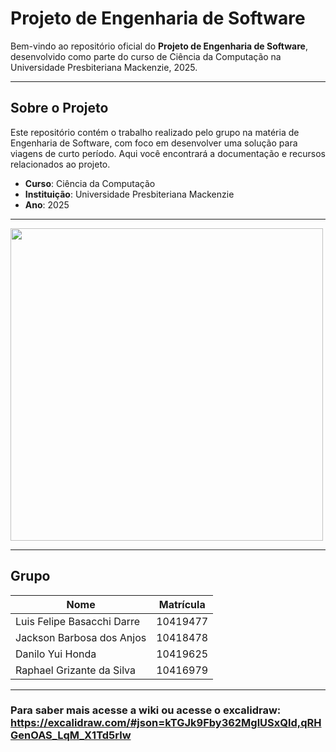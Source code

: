 # Projeto de Engenharia de Software

Bem-vindo ao repositório oficial do **Projeto de Engenharia de Software**, desenvolvido como parte do curso de Ciência da Computação na Universidade Presbiteriana Mackenzie, 2025.

---

## Sobre o Projeto

Este repositório contém o trabalho realizado pelo grupo na matéria de Engenharia de Software, com foco em desenvolver uma solução para viagens de curto período. Aqui você encontrará a documentação e recursos relacionados ao projeto.

- **Curso**: Ciência da Computação
- **Instituição**: Universidade Presbiteriana Mackenzie
- **Ano**: 2025

---

<img src="https://github.com/user-attachments/assets/5ab0d61d-0cb7-42f3-aebe-f0dffbdd8621" width="500">

---
## Grupo

| Nome                          | Matrícula  |
|-------------------------------|------------|
| Luis Felipe Basacchi Darre   | 10419477   |
| Jackson Barbosa dos Anjos    | 10418478   |
| Danilo Yui Honda             | 10419625   |
| Raphael Grizante da Silva    | 10416979   |

---

### Para saber mais acesse a wiki ou acesse o excalidraw: https://excalidraw.com/#json=kTGJk9Fby362MglUSxQld,qRHGenOAS_LqM_X1Td5rlw
